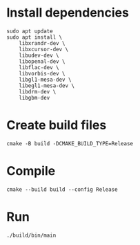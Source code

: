 # Install dependencies

```
sudo apt update
sudo apt install \
    libxrandr-dev \
    libxcursor-dev \
    libudev-dev \
    libopenal-dev \
    libflac-dev \
    libvorbis-dev \
    libgl1-mesa-dev \
    libegl1-mesa-dev \
    libdrm-dev \
    libgbm-dev
```

# Create build files

```
cmake -B build -DCMAKE_BUILD_TYPE=Release
```

# Compile

```
cmake --build build --config Release
```

# Run

```
./build/bin/main
```
